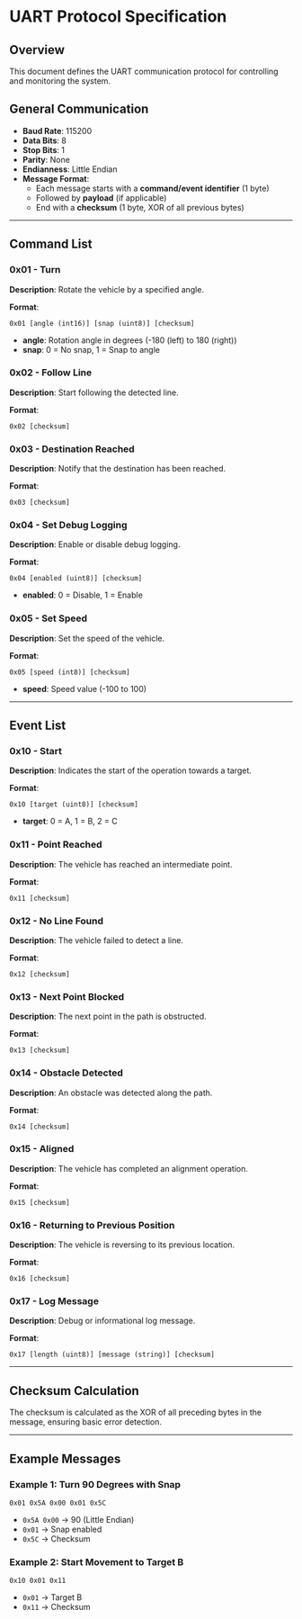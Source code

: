 # UART Protocol Specification

## Overview

This document defines the UART communication protocol for controlling and monitoring the system.

## General Communication

- **Baud Rate**: 115200
- **Data Bits**: 8
- **Stop Bits**: 1
- **Parity**: None
- **Endianness**: Little Endian
- **Message Format**:
  - Each message starts with a **command/event identifier** (1 byte)
  - Followed by **payload** (if applicable)
  - End with a **checksum** (1 byte, XOR of all previous bytes)

---

## Command List

### 0x01 - Turn

**Description**: Rotate the vehicle by a specified angle.

**Format**:

```
0x01 [angle (int16)] [snap (uint8)] [checksum]
```

- **angle**: Rotation angle in degrees (-180 (left) to 180 (right))
- **snap**: 0 = No snap, 1 = Snap to angle

### 0x02 - Follow Line

**Description**: Start following the detected line.

**Format**:

```
0x02 [checksum]
```

### 0x03 - Destination Reached

**Description**: Notify that the destination has been reached.

**Format**:

```
0x03 [checksum]
```

### 0x04 - Set Debug Logging

**Description**: Enable or disable debug logging.

**Format**:

```
0x04 [enabled (uint8)] [checksum]
```

- **enabled**: 0 = Disable, 1 = Enable

### 0x05 - Set Speed

**Description**: Set the speed of the vehicle.

**Format**:

```
0x05 [speed (int8)] [checksum]
```

- **speed**: Speed value (-100 to 100)

---

## Event List

### 0x10 - Start

**Description**: Indicates the start of the operation towards a target.

**Format**:

```
0x10 [target (uint8)] [checksum]
```

- **target**: 0 = A, 1 = B, 2 = C

### 0x11 - Point Reached

**Description**: The vehicle has reached an intermediate point.

**Format**:

```
0x11 [checksum]
```

### 0x12 - No Line Found

**Description**: The vehicle failed to detect a line.

**Format**:

```
0x12 [checksum]
```

### 0x13 - Next Point Blocked

**Description**: The next point in the path is obstructed.

**Format**:

```
0x13 [checksum]
```

### 0x14 - Obstacle Detected

**Description**: An obstacle was detected along the path.

**Format**:

```
0x14 [checksum]
```

### 0x15 - Aligned

**Description**: The vehicle has completed an alignment operation.

**Format**:

```
0x15 [checksum]
```

### 0x16 - Returning to Previous Position

**Description**: The vehicle is reversing to its previous location.

**Format**:

```
0x16 [checksum]
```

### 0x17 - Log Message

**Description**: Debug or informational log message.

**Format**:

```
0x17 [length (uint8)] [message (string)] [checksum]
```

---

## Checksum Calculation

The checksum is calculated as the XOR of all preceding bytes in the message, ensuring basic error detection.

---

## Example Messages

### Example 1: Turn 90 Degrees with Snap

```
0x01 0x5A 0x00 0x01 0x5C
```

- `0x5A 0x00` → 90 (Little Endian)
- `0x01` → Snap enabled
- `0x5C` → Checksum

### Example 2: Start Movement to Target B

```
0x10 0x01 0x11
```

- `0x01` → Target B
- `0x11` → Checksum

